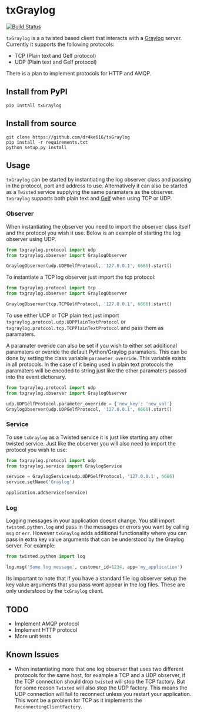 # txGraylog

[![Build Status](https://travis-ci.org/dr4ke616/txGraylog.svg)](https://travis-ci.org/dr4ke616/txGraylog)

`txGraylog` is a a twisted based client that interacts with a [Graylog](https://www.graylog.org/) server. Currently it supports the following protocols:
- TCP (Plain text and Gelf protocol)
- UDP (Plain text and Gelf protocol)

There is a plan to implement protocols for HTTP and AMQP.

## Install from PyPI
```
pip install txGraylog
```

## Install from source
```
git clone https://github.com/dr4ke616/txGraylog
pip install -r requirements.txt
python setup.py install
```

## Usage
`txGraylog` can be started by instantiating the log observer class and passing in the protocol, port and address to use. Alternatively it can also be started as a `Twisted` service supplying the same paramaters as the observer. `txGraylog` supports both plain text and [Gelf](https://www.graylog.org/resources/gelf-2/) when using TCP or UDP.

### Observer
When instantiating the observer you need to import the observer class itself and the protocol you wish it use. Below is an example of starting the log observer using UDP.
```python
from txgraylog.protocol import udp
from txgraylog.observer import GraylogObserver

GraylogObserver(udp.UDPGelfProtocol, '127.0.0.1', 6666).start()
```

To instantiate a TCP log observer just import the tcp protocol:
```python
from txgraylog.protocol import tcp
from txgraylog.observer import GraylogObserver

GraylogObserver(tcp.TCPGelfProtocol, '127.0.0.1', 6666).start()
```

To use either UDP or TCP plain text just import `txgraylog.protocol.udp.UDPPlainTextProtocol` or `txgraylog.protocol.tcp.TCPPlainTextProtocol` and pass them as paramaters.

A paramater overide can also be set if you wish to either set additional paramaters or overide the default Python/Graylog paramaters. This can be done by setting the class variable `parameter_override`. This variable exists in all protocols. In the case of it being used in plain text protocols the paramaters will be encoded to string just like the other paramaters passed into the event dictionary.
```python
from txgraylog.protocol import udp
from txgraylog.observer import GraylogObserver

udp.UDPGelfProtocol.parameter_override = {'new_key': 'new_val'}
GraylogObserver(udp.UDPGelfProtocol, '127.0.0.1', 6666).start()
```

### Service
To use `txGraylog` as a Twisted service it is just like starting any other twisted service. Just like the observer you will also need to import the protocol you wish to use:
```python
from txgraylog.protocol import udp
from txgraylog.service import GraylogService

service = GraylogService(udp.UDPGelfProtocol, '127.0.0.1', 6666)
service.setName('Graylog')

application.addService(service)
```

### Log
Logging messages in your application doesnt change. You still import `twisted.python.log` and pass in the messages or errors you want by calling `msg` or `err`. However `txGraylog` adds additional functionality where you can pass in extra key value arguments that can be understood by the Graylog server. For example:
```python
from twisted.python import log

log.msg('Some log message', customer_id=1234, app='my_application')
```
Its important to note that if you have a standard file log observer setup the key value arguments that you pass wont appear in the log files. These are only understood by the `txGraylog` client.

## TODO
- Implement AMQP protocol
- Implement HTTP protocol
- More unit tests

## Known Issues
- When instantiating more that one log observer that uses two different protocols for the same host, for example a TCP and a UDP observer, if the TCP connection should drop `twisted` will stop the TCP factory. But for some reason `Twisted` will also stop the UDP factory. This means the UDP connection will fail to reconnect unless you restart your application. This wont be a problem for TCP as it implements the `ReconnectingClientFactory`.
